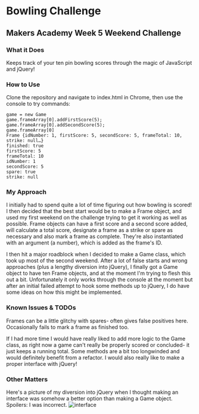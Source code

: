 # Bowling Challenge
## Makers Academy Week 5 Weekend Challenge

### What it Does
Keeps track of your ten pin bowling scores through the magic of JavaScript and jQuery!

### How to Use
Clone the repository and navigate to index.html in Chrome, then use the console to try commands:

```
game = new Game
game.frameArray[0].addFirstScore(5);
game.frameArray[0].addSecondScore(5);
game.frameArray[0]
Frame {idNumber: 1, firstScore: 5, secondScore: 5, frameTotal: 10, strike: null…}
finished: true
firstScore: 5
frameTotal: 10
idNumber: 1
secondScore: 5
spare: true
strike: null
```

### My Approach
I initially had to spend quite a lot of time figuring out how bowling is scored! I then decided that the best start would be to make a Frame object, and used my first weekend on the challenge trying to get it working as well as possible. Frame objects can have a first score and a second score added, will calculate a total score, designate a frame as a strike or spare as necessary and also mark a frame as complete. They're also instantiated with an argument (a number), which is added as the frame's ID.

I then hit a major roadblock when I decided to make a Game class, which took up most of the second weekend. After a lot of false starts and wrong approaches (plus a lengthy diversion into jQuery), I finally got a Game object to have ten Frame objects, and at the moment I'm trying to flesh this out a bit. Unfortunately it only works through the console at the moment but after an initial failed attempt to hook some methods up to jQuery, I do have some ideas on how this might be implemented.

### Known Issues & TODOs
Frames can be a little glitchy with spares- often gives false positives here. Occasionally fails to mark a frame as finished too.

If I had more time I would have really liked to add more logic to the Game class, as right now a game can't really be properly scored or concluded- it just keeps a running total. Some methods are a bit too longwinded and would definitely benefit from a refactor. I would also really like to make a proper interface with jQuery!

### Other Matters
Here's a picture of my diversion into jQuery when I thought making an interface was somehow a better option than making a Game object. Spoilers: I was incorrect.
![interface](https://github.com/wemmm/bowling-challenge/blob/master/interfaceattempt.png)
